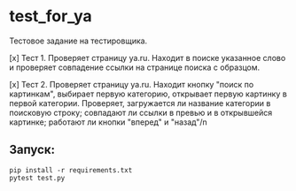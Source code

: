 # test_for_ya 

Тестовое задание на тестировщика. 

[x] Тест 1. Проверяет страницу ya.ru. Находит в поиске указанное слово и проверяет совпадение ссылки на странице поиска с образцом.

[x] Тест 2. Проверяет страницу ya.ru. Находит кнопку "поиск по картинкам", выбирает первую категорию, открывает первую картинку в первой категории. Проверяет, загружается ли название категории в поисковую строку; совпадают ли ссылки в превью и в открывшейся картинке; работают ли кнопки "вперед" и "назад"/n

## Запуск:
```
pip install -r requirements.txt
pytest test.py
```
